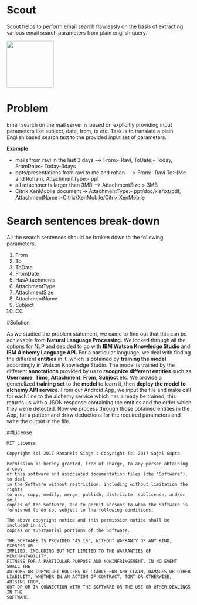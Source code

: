 # Scout
Scout helps to perform email search flawlessly on the basis of extracting various email search parameters from plain english query.

<img src="https://github.com/webianks/scout/blob/master/app/src/main/res/mipmap-xxxhdpi/ic_launcher.png" height="128" width="128" >

# Problem
Email search on the mail server is based on explicitly providing input parameters like subject,
date, from, to etc.
Task is to translate a plain English based search text to the provided input set of
parameters.

**Example**
<ul>
<li>mails from ravi in the last 3 days —&gt; From:- Ravi, ToDate:- Today, FromDate:- Today-3days</li>
<li>ppts/presentations from ravi to me and rohan -- &gt; From:- Ravi To:-(Me and Rohan), AttachmentType:- ppt</li>
<li>all attachments larger than 3MB —&gt; AttachmentSize &gt; 3MB</li>
<li>Citrix XenMobile document -&gt; AttachmentType:- ppt/doc/xls/txt/pdf, AttachmentName :-Citrix/XenMobile/Citrix XenMobile </li>
</ul>


# Search sentences break-down
All the search sentences should be broken down to the following parameters.

<ol>
<li>From</li>
<li>To</li>
<li>ToDate</li>
<li>FromDate</li>
<li>HasAttachments</li>
<li>AttachmentType</li>
<li>AttachmentSize</li>
<li>AttachmentName</li>
<li>Subject</li>
<li>CC</li>
</ol>

#Solution

As we studied the problem statement, we came to find out that this can be achievable from <b>Natural Language Processing.</b> We looked through all the options for NLP and decided to go with <b>IBM Watson Knowledge Studio</b> and <b>IBM Alchemy Language API.</b>
For a particular language, we deal with finding the different <b>entities</b> in it, which is obtained by <b>training the model</b> accordingly in Watson Knowledge Studio. The model is trained by the different <b>annotations</b> provided by us to <b>recognize different entities</b> such as <b>Username</b>, <b>Time</b>, <b>Attachment</b>, <b>From</b>, <b>Subject</b> etc. We provide a generalized <b>training set</b> to the <b>model</b> to learn it, then <b>deploy the model to alchemy API service.</b>
From our Android App, we input the file and make call for each line to the alchemy service which has already be trained, this returns us with a JSON response containing the entities and the order which they we’re detected.
Now we process through those obtained entities in the App, for a pattern and draw deductions for the required parameters and write the output in the file.



##License
```
MIT License

Copyright (c) 2017 Ramankit Singh : Copyright (c) 2017 Sajal Gupta

Permission is hereby granted, free of charge, to any person obtaining a copy
of this software and associated documentation files (the "Software"), to deal
in the Software without restriction, including without limitation the rights
to use, copy, modify, merge, publish, distribute, sublicense, and/or sell
copies of the Software, and to permit persons to whom the Software is
furnished to do so, subject to the following conditions:

The above copyright notice and this permission notice shall be included in all
copies or substantial portions of the Software.

THE SOFTWARE IS PROVIDED "AS IS", WITHOUT WARRANTY OF ANY KIND, EXPRESS OR
IMPLIED, INCLUDING BUT NOT LIMITED TO THE WARRANTIES OF MERCHANTABILITY,
FITNESS FOR A PARTICULAR PURPOSE AND NONINFRINGEMENT. IN NO EVENT SHALL THE
AUTHORS OR COPYRIGHT HOLDERS BE LIABLE FOR ANY CLAIM, DAMAGES OR OTHER
LIABILITY, WHETHER IN AN ACTION OF CONTRACT, TORT OR OTHERWISE, ARISING FROM,
OUT OF OR IN CONNECTION WITH THE SOFTWARE OR THE USE OR OTHER DEALINGS IN THE
SOFTWARE.
```
